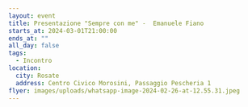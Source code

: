 ```yaml
---
layout: event
title: Presentazione "Sempre con me" -  Emanuele Fiano
starts_at: 2024-03-01T21:00:00
ends_at: ""
all_day: false
tags:
  - Incontro
location:
  city: Rosate
  address: Centro Civico Morosini, Passaggio Pescheria 1
flyer: images/uploads/whatsapp-image-2024-02-26-at-12.55.31.jpeg
---
```

